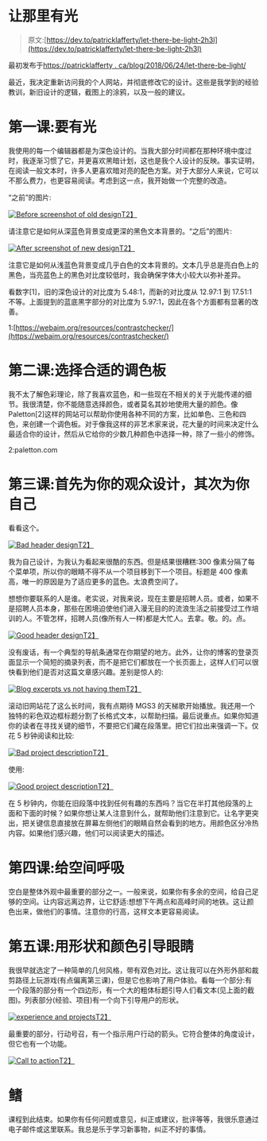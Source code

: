 # 让那里有光

> 原文:[https://dev.to/patricklafferty/let-there-be-light-2h3l](https://dev.to/patricklafferty/let-there-be-light-2h3l)

最初发布于[https://patricklafferty . ca/blog/2018/06/24/let-there-be-light/](https://patricklafferty.ca/blog/2018/06/24/let-there-be-light/)

最近，我决定重新访问我的个人网站，并彻底修改它的设计。这些是我学到的经验教训，新旧设计的逻辑，截图上的涂鸦，以及一般的建议。

# [](#lesson-one-let-there-be-light)第一课:要有光

我使用的每一个编辑器都是为深色设计的。当我大部分时间都在那种环境中度过时，我逐渐习惯了它，并更喜欢黑暗计划，这也是我个人设计的反映。事实证明，在阅读一般文本时，许多人更喜欢暗对亮的配色方案。对于大部分人来说，它可以不那么费力，也更容易阅读。考虑到这一点，我开始做一个完整的改造。

“之前”的图片:

[![Before screenshot of old design](../Images/0e13c189dd9596956d3eb3a1656ff469.png)T2】](https://res.cloudinary.com/practicaldev/image/fetch/s--lnGaX2Y9--/c_limit%2Cf_auto%2Cfl_progressive%2Cq_auto%2Cw_880/https://i.imgur.com/jAgBUnv.png)

请注意它是如何从深蓝色背景变成更深的黑色文本背景的。“之后”的图片:

[![After screenshot of new design](../Images/3a35ed09d26423d984445db67b5b8ed7.png)T2】](https://res.cloudinary.com/practicaldev/image/fetch/s--s-fKqRVs--/c_limit%2Cf_auto%2Cfl_progressive%2Cq_auto%2Cw_880/https://i.imgur.com/dUMrlUi.png)

注意它是如何从浅蓝色背景变成几乎白色的文本背景的。文本几乎总是亮白色上的黑色，当亮蓝色上的黑色对比度较低时，我会确保字体大小较大以弥补差异。

看数字[1]，旧的深色设计的对比度为 5.48:1，而新的对比度从 12.97:1 到 17.51:1 不等。上面提到的蓝底黑字部分的对比度为 5.97:1，因此在各个方面都有显著的改善。

1:[https://webaim.org/resources/contrastchecker/](https://webaim.org/resources/contrastchecker/)

# 第二课:选择合适的调色板

我不太了解色彩理论，除了我喜欢蓝色，和一些现在不相关的关于光能传递的细节。我很清楚，你不能随意选择颜色，或者莫名其妙地使用大量的颜色。像 Paletton[2]这样的网站可以帮助你使用各种不同的方案，比如单色、三色和四色，来创建一个调色板。对于像我这样的非艺术家来说，花大量的时间来决定什么最适合你的设计，然后从它给你的少数几种颜色中选择一种，除了一些小的修饰。

2:paletton.com

# 第三课:首先为你的观众设计，其次为你自己

看看这个。

[![Bad header design](../Images/267e8e7d877952225f682840cc063f85.png)T2】](https://res.cloudinary.com/practicaldev/image/fetch/s--K_e9A-tK--/c_limit%2Cf_auto%2Cfl_progressive%2Cq_auto%2Cw_880/https://i.imgur.com/IPjmzWd.png)

我为自己设计，为我认为看起来很酷的东西。但是结果很糟糕:300 像素分隔了每个菜单项，所以你的眼睛不得不从一个项目移到下一个项目。标题是 400 像素高，唯一的原因是为了适应更多的蓝色。太浪费空间了。

想想你要联系的人是谁。老实说，对我来说，现在主要是招聘人员。或者，如果不是招聘人员本身，那些在困境迫使他们进入漫无目的的流浪生活之前接受过工作培训的人。不管怎样，招聘人员(像所有人一样)都是大忙人。去拿。敬。的。点。

[![Good header design](../Images/ead474a4491f9847e9526b1ad1f74055.png)T2】](https://res.cloudinary.com/practicaldev/image/fetch/s--aM6lrIQv--/c_limit%2Cf_auto%2Cfl_progressive%2Cq_auto%2Cw_880/https://i.imgur.com/rogKuPY.png)

没有废话，有一个典型的导航条通常在你期望的地方。此外，让你的博客的登录页面显示一个简短的摘录列表，而不是把它们都放在一个长页面上，这样人们可以很快看到他们是否对这篇文章感兴趣。差别是惊人的:

[![Blog excerpts vs not having them](../Images/320f5985d97c44e71eb231788cdb8720.png)T2】](https://res.cloudinary.com/practicaldev/image/fetch/s--adkICyHi--/c_limit%2Cf_auto%2Cfl_progressive%2Cq_auto%2Cw_880/https://i.imgur.com/5UGvyvz.png)

滚动旧网站花了这么长时间，我有点期待 MGS3 的天梯歌开始播放。我还用一个独特的彩色双边框标题分割了长格式文本，以帮助扫描。最后说重点。如果你知道你的读者在寻找关键的细节，不要把它们藏在段落里。把它们拉出来强调一下。仅花 5 秒钟阅读和比较:

[![Bad project description](../Images/3531f8d88cb57f3457568a34b1cf2e57.png)T2】](https://res.cloudinary.com/practicaldev/image/fetch/s--TcgVa8KM--/c_limit%2Cf_auto%2Cfl_progressive%2Cq_auto%2Cw_880/https://i.imgur.com/Ms2ATe1.png)

使用:

[![Good project description](../Images/137d36ec749a09274cae0f218682a9fe.png)T2】](https://res.cloudinary.com/practicaldev/image/fetch/s--q_hTwWca--/c_limit%2Cf_auto%2Cfl_progressive%2Cq_auto%2Cw_880/https://i.imgur.com/vVR8W8v.png)

在 5 秒钟内，你能在旧段落中找到任何有趣的东西吗？当它在半打其他段落的上面和下面的时候？如果你想让某人注意到什么，就帮助他们注意到它。让名字更突出，把关键信息直接放在屏幕左侧他们的眼睛自然会看到的地方。用颜色区分冷热内容。如果他们感兴趣，他们可以阅读更大的描述。

# [](#lesson-four-give-space-to-breathe)第四课:给空间呼吸

空白是整体外观中最重要的部分之一。一般来说，如果你有多余的空间，给自己足够的空间。让内容远离边界，让它舒适:想想下午两点和高峰时间的地铁。这让颜色出来，做他们的事情。注意你的行高，这样文本更容易阅读。

# 第五课:用形状和颜色引导眼睛

我很早就选定了一种简单的几何风格，带有双色对比。这让我可以在外形外部和裁剪路径上玩游戏(有点偏离第三课)，但是它也影响了用户体验。看每一个部分:有一个段落的部分有一个四边形，有一个大的粗体标题引导人们看文本(见上面的截图)。列表部分(经验、项目)有一个向下引导用户的形状。

[![experience and projects](../Images/62c1942d0f186144564098bd615c780b.png)T2】](https://res.cloudinary.com/practicaldev/image/fetch/s--H7v7eU0R--/c_limit%2Cf_auto%2Cfl_progressive%2Cq_auto%2Cw_880/https://i.imgur.com/iJ6B1U3.png)

最重要的部分，行动号召，有一个指示用户行动的箭头。它符合整体的角度设计，但它也有一个功能。

[![Call to action](../Images/664a8d039da303163d57112f44d2a132.png)T2】](https://res.cloudinary.com/practicaldev/image/fetch/s--WP8iGlW4--/c_limit%2Cf_auto%2Cfl_progressive%2Cq_auto%2Cw_880/https://i.imgur.com/0PrU0Qi.png)

# [](#fin)鳍

课程到此结束。如果你有任何问题或意见，纠正或建议，批评等等，我很乐意通过电子邮件或这里联系。我总是乐于学习新事物，纠正不好的事情。